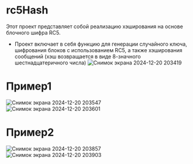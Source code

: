 # rc5Hash
Этот проект представляет собой реализацию хэширования на основе блочного шифра RC5.
- Проект включает в себя функцию для генерации случайного ключа, шифрования блоков с использованием RC5, а также хэширования сообщений (хэш возвращается в виде 8-значного шестнадцатеричного числа)
![Снимок экрана 2024-12-20 203419](https://github.com/user-attachments/assets/10b0d959-1e7f-4e02-8218-4ace53106c32)

# Пример1
![Снимок экрана 2024-12-20 203547](https://github.com/user-attachments/assets/aff533b2-abf9-4def-ae99-1a395ea494ae)
![Снимок экрана 2024-12-20 203601](https://github.com/user-attachments/assets/1b381679-d2dd-46a6-8d94-c5cc14a72a6d)


# Пример2
![Снимок экрана 2024-12-20 203857](https://github.com/user-attachments/assets/7c5f457d-f7eb-4564-9830-a8b96fac5106)
![Снимок экрана 2024-12-20 203903](https://github.com/user-attachments/assets/80b7f35e-b20d-4d36-accf-a2209bce3310)


